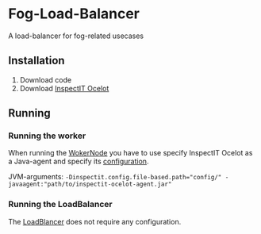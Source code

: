 # Fog-Load-Balancer
A load-balancer for fog-related usecases

## Installation
1. Download code
2. Download [InspectIT Ocelot](https://github.com/inspectIT/inspectit-ocelot/releases "GitHub")

## Running
### Running the worker
When running the [WokerNode](src/main/java/de/unikassel/WorkerNode.java)
you have to use specify InspectIT Ocelot as a Java-agent and specify its
[configuration](config/WorkerNodeConfig.json).

JVM-arguments: `-Dinspectit.config.file-based.path="config/" -javaagent:"path/to/inspectit-ocelot-agent.jar"`

### Running the LoadBalancer
The [LoadBlancer](src/main/java/de/unikassel/LoadBalancer.java) does not require any configuration.
